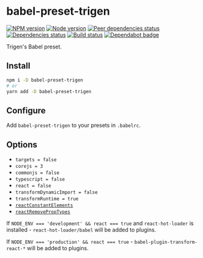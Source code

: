 # babel-preset-trigen

[![NPM version][npm]][npm-url]
[![Node version][node]][node-url]
[![Peer dependencies status][peer-deps]][peer-deps-url]
[![Dependencies status][deps]][deps-url]
[![Build status][build]][build-url]
[![Dependabot badge][dependabot]][dependabot-url]

[npm]: https://img.shields.io/npm/v/babel-preset-trigen.svg
[npm-url]: https://npmjs.com/package/babel-preset-trigen

[node]: https://img.shields.io/node/v/babel-preset-trigen.svg
[node-url]: https://nodejs.org

[peer-deps]: https://david-dm.org/TrigenSoftware/babel-preset-trigen/peer-status.svg
[peer-deps-url]: https://david-dm.org/TrigenSoftware/babel-preset-trigen?type=peer

[deps]: https://david-dm.org/TrigenSoftware/babel-preset-trigen.svg
[deps-url]: https://david-dm.org/TrigenSoftware/babel-preset-trigen

[build]: http://img.shields.io/travis/com/TrigenSoftware/babel-preset-trigen.svg
[build-url]: https://travis-ci.com/TrigenSoftware/babel-preset-trigen

[dependabot]: https://api.dependabot.com/badges/status?host=github&repo=TrigenSoftware/babel-preset-trigen
[dependabot-url]: https://dependabot.com/

Trigen's Babel preset.

## Install

```bash
npm i -D babel-preset-trigen
# or
yarn add -D babel-preset-trigen
```

## Configure

Add `babel-preset-trigen` to your presets in `.babelrc`.

## Options

- `targets = false`
- `corejs = 3`
- `commonjs = false`
- `typescript = false`
- `react = false`
- `transformDynamicImport = false`
- `transformRuntime = true`
- [`reactConstantElements`](https://babeljs.io/docs/en/next/babel-plugin-transform-react-constant-elements.html#options)
- [`reactRemovePropTypes`](https://github.com/oliviertassinari/babel-plugin-transform-react-remove-prop-types#options)

If `NODE_ENV === 'development' && react === true` and `react-hot-loader` is installed - `react-hot-loader/babel` will be added to plugins.

If `NODE_ENV === 'production' && react === true` - `babel-plugin-transform-react-*` will be added to plugins. 
